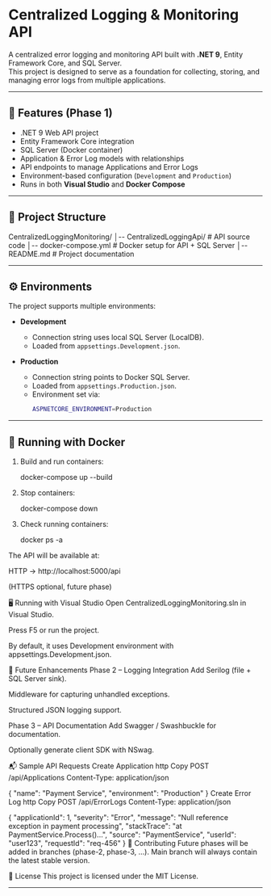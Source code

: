 # Centralized Logging & Monitoring API

A centralized error logging and monitoring API built with **.NET 9**, Entity Framework Core, and SQL Server.  
This project is designed to serve as a foundation for collecting, storing, and managing error logs from multiple applications.

---

## 🚀 Features (Phase 1)
- .NET 9 Web API project
- Entity Framework Core integration
- SQL Server (Docker container)
- Application & Error Log models with relationships
- API endpoints to manage Applications and Error Logs
- Environment-based configuration (`Development` and `Production`)
- Runs in both **Visual Studio** and **Docker Compose**

---

## 📂 Project Structure

CentralizedLoggingMonitoring/
│-- CentralizedLoggingApi/ # API source code
│-- docker-compose.yml # Docker setup for API + SQL Server
│-- README.md # Project documentation

---

## ⚙️ Environments
The project supports multiple environments:

- **Development**
  - Connection string uses local SQL Server (LocalDB).
  - Loaded from `appsettings.Development.json`.

- **Production**
  - Connection string points to Docker SQL Server.
  - Loaded from `appsettings.Production.json`.
  - Environment set via:
    ```bash
    ASPNETCORE_ENVIRONMENT=Production
    ```

---

## 🐳 Running with Docker
1. Build and run containers:
   
	docker-compose up --build
	
2. Stop containers:

	docker-compose down
	
3. Check running containers:

	docker ps -a
	
	
The API will be available at:

HTTP → http://localhost:5000/api

(HTTPS optional, future phase)

🖥️ Running with Visual Studio
Open CentralizedLoggingMonitoring.sln in Visual Studio.

Press F5 or run the project.

By default, it uses Development environment with appsettings.Development.json.

📌 Future Enhancements
Phase 2 – Logging Integration
Add Serilog (file + SQL Server sink).

Middleware for capturing unhandled exceptions.

Structured JSON logging support.

Phase 3 – API Documentation
Add Swagger / Swashbuckle for documentation.

Optionally generate client SDK with NSwag.

📬 Sample API Requests
Create Application
http
Copy
POST /api/Applications
Content-Type: application/json

{
  "name": "Payment Service",
  "environment": "Production"
}
Create Error Log
http
Copy
POST /api/ErrorLogs
Content-Type: application/json

{
  "applicationId": 1,
  "severity": "Error",
  "message": "Null reference exception in payment processing",
  "stackTrace": "at PaymentService.Process()...",
  "source": "PaymentService",
  "userId": "user123",
  "requestId": "req-456"
}
🤝 Contributing
Future phases will be added in branches (phase-2, phase-3, …).
Main branch will always contain the latest stable version.

📜 License
This project is licensed under the MIT License.


---
